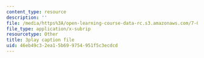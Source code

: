 ```yaml
---
content_type: resource
description: ''
file: /media/https%3A/open-learning-course-data-rc.s3.amazonaws.com/7-014-introductory-biology-spring-2005/46eb49c32ea15b699754951f5c3ecdcd_eiDX9dw866E.vtt
file_type: application/x-subrip
resourcetype: Other
title: 3play caption file
uid: 46eb49c3-2ea1-5b69-9754-951f5c3ecdcd
---
```

